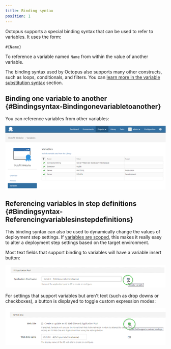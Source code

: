 ```yaml
---
title: Binding syntax
position: 1
---
```



Octopus supports a special binding syntax that can be used to refer to variables. It uses the form:


`#{Name}`


To reference a variable named `Name` from within the value of another variable.


The binding syntax used by Octopus also supports many other constructs, such as loops, conditionals, and filters. You can [learn more in the variable substitution syntax](/docs/reference/variable-substitution-syntax.md) section.

## Binding one variable to another {#Bindingsyntax-Bindingonevariabletoanother}


You can reference variables from other variables:


![](/docs/images/3048310/3278295.png "width=500")

## Referencing variables in step definitions {#Bindingsyntax-Referencingvariablesinstepdefinitions}


This binding syntax can also be used to dynamically change the values of deployment step settings. If [variables are scoped](/docs/deploying-applications/variables/scoping-variables.md), this makes it really easy to alter a deployment step settings based on the target environment.


Most text fields that support binding to variables will have a variable insert button:


![](/docs/images/3048310/3278296.png)


For settings that support variables but aren't text (such as drop downs or checkboxes), a button is displayed to toggle custom expression modes:


![](/docs/images/3048310/3278297.png)
